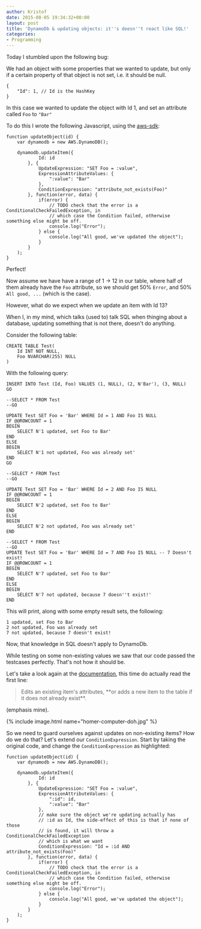 ```yaml
---
author: Kristof
date: 2015-08-05 19:34:32+00:00
layout: post
title: 'DynamoDb & updating objects: it''s doesn''t react like SQL!'
categories:
- Programming
---
```


Today I stumbled upon the following bug:

We had an object with some properties that we wanted to update, but only if a certain property of that object is not set, i.e. it should be null.

```
{
    "Id": 1, // Id is the HashKey
}
```


In this case we wanted to update the object with Id 1, and set an attribute called `Foo` to `"Bar"`

To do this I wrote the following Javascript, using the [aws-sdk](http://docs.aws.amazon.com/AWSJavaScriptSDK/latest/index.html):

``` 
function updateObject(id) {
    var dynamodb = new AWS.DynamoDB();

    dynamodb.updateItem({ 
            Id: id 
        }, { 
            UpdateExpression: "SET Foo = :value", 
            ExpressionAttributeValues: {
                ":value": "Bar"
            },
            ConditionExpression: "attribute_not_exists(Foo)" 
        }, function(error, data) { 
            if(error) { 
                // TODO check that the error is a ConditionalCheckFailedException, in 
                // which case the Condition failed, otherwise something else might be off. 
                console.log("Error");
            } else {
                console.log("All good, we've updated the object");
            } 
        }
    );
}
```

Perfect!

Now assume we have have a range of 1 -> 12 in our table, where half of them already have the `Foo` attribute, so we should get 50% `Error`, and 50% `All good, ...` (which is the case).

However, what do we expect when we update an item with Id 13?

When I, in my mind, which talks (used to) talk SQL when thinging about a database, updating something that is not there, doesn't do anything.

Consider the following table:

```
CREATE TABLE Test(
    Id INT NOT NULL,
    Foo NVARCHAR(255) NULL
)
```


With the following query:

```
INSERT INTO Test (Id, Foo) VALUES (1, NULL), (2, N'Bar'), (3, NULL)
GO

--SELECT * FROM Test
--GO

UPDATE Test SET Foo = 'Bar' WHERE Id = 1 AND Foo IS NULL
IF @@ROWCOUNT = 1
BEGIN
    SELECT N'1 updated, set Foo to Bar'
END
ELSE
BEGIN
    SELECT N'1 not updated, Foo was already set'
END
GO

--SELECT * FROM Test
--GO

UPDATE Test SET Foo = 'Bar' WHERE Id = 2 AND Foo IS NULL
IF @@ROWCOUNT = 1
BEGIN
    SELECT N'2 updated, set Foo to Bar'
END
ELSE
BEGIN
    SELECT N'2 not updated, Foo was already set'
END

--SELECT * FROM Test
--GO
UPDATE Test SET Foo = 'Bar' WHERE Id = 7 AND Foo IS NULL -- 7 Doesn't exist!
IF @@ROWCOUNT = 1
BEGIN
    SELECT N'7 updated, set Foo to Bar'
END
ELSE
BEGIN
    SELECT N'7 not updated, because 7 doesn''t exist!'
END
```


This will print, along with some empty result sets, the following:

```
1 updated, set Foo to Bar
2 not updated, Foo was already set
7 not updated, because 7 doesn't exist!
```

Now, that knowledge in SQL doesn't apply to DynamoDb.

While testing on some non-existing values we saw that our code passed the testcases perfectly. That's not how it should be.

Let's take a look again at the [documentation](http://docs.aws.amazon.com/AWSJavaScriptSDK/latest/AWS/DynamoDB.html#updateItem-property), this time do actually read the first line:


<blockquote>Edits an existing item's attributes, **or adds a new item to the table if it does not already exist**.</blockquote>

(emphasis mine).

{% include image.html name="homer-computer-doh.jpg" %}

So we need to guard ourselves against updates on non-existing items? How do we do that? Let's extend our `ConditionExpression`. Start by taking the original code, and change the `ConditionExpression` as highlighted:

```    
function updateObject(id) {
    var dynamodb = new AWS.DynamoDB();

    dynamodb.updateItem({ 
            Id: id 
        }, { 
            UpdateExpression: "SET Foo = :value", 
            ExpressionAttributeValues: {
                ":id": id,
                ":value": "Bar"
            },
            // make sure the object we're updating actually has
            // :id as Id, the side-effect of this is that if none of those
            // is found, it will throw a ConditionalCheckFailedException
            // which is what we want
            ConditionExpression: "Id = :id AND attribute_not_exists(Foo)" 
        }, function(error, data) { 
            if(error) { 
                // TODO check that the error is a ConditionalCheckFailedException, in 
                // which case the Condition failed, otherwise something else might be off. 
                console.log("Error");
            } else {
                console.log("All good, we've updated the object");
            } 
        }
    );
}
```

